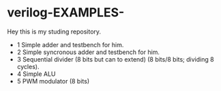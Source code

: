 # verilog-EXAMPLES-
Hey this is my studing repository.

  - 1 Simple adder and testbench for him.
  - 2 Simple syncronous adder and testbench for him.
  - 3 Sequential divider (8 bits but can to extend) (8 bits/8 bits; dividing 8 cycles).
  - 4 Simple ALU
  - 5 PWM modulator (8 bits)
